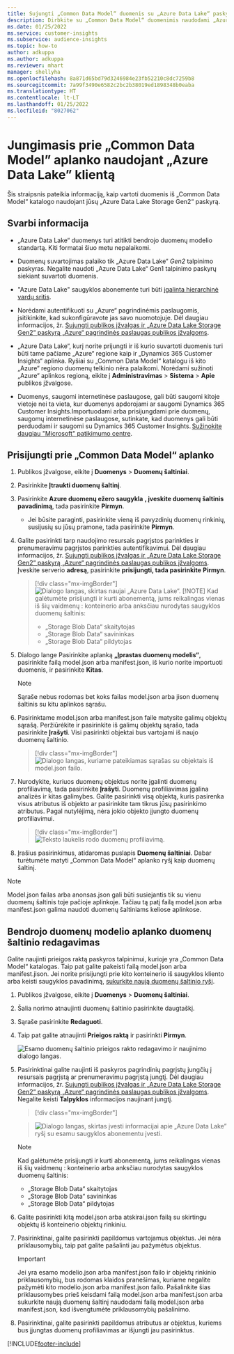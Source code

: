 ```yaml
---
title: Sujungti „Common Data Model“ duomenis su „Azure Data Lake“ paskyra
description: Dirbkite su „Common Data Model“ duomenimis naudodami „Azure Data Lake Storage“.
ms.date: 01/25/2022
ms.service: customer-insights
ms.subservice: audience-insights
ms.topic: how-to
author: adkuppa
ms.author: adkuppa
ms.reviewer: mhart
manager: shellyha
ms.openlocfilehash: 8a871d65bd79d3246984e23fb52210c8dc7259b8
ms.sourcegitcommit: 7a99f3490e6582c2bc2b38019ed1898348b0eaba
ms.translationtype: HT
ms.contentlocale: lt-LT
ms.lasthandoff: 01/25/2022
ms.locfileid: "8027062"
---
```

# <a name="connect-to-a-common-data-model-folder-using-an-azure-data-lake-account"></a>Jungimasis prie „Common Data Model” aplanko naudojant „Azure Data Lake” klientą

Šis straipsnis pateikia informaciją, kaip vartoti duomenis iš „Common Data Model“ katalogo naudojant jūsų „Azure Data Lake Storage Gen2“ paskyrą.

## <a name="important-considerations"></a>Svarbi informacija

- „Azure Data Lake“ duomenys turi atitikti bendrojo duomenų modelio standartą. Kiti formatai šiuo metu nepalaikomi.

- Duomenų suvartojimas palaiko tik „Azure Data Lake“ *Gen2* talpinimo paskyras. Negalite naudoti „Azure Data Lake“ Gen1 talpinimo paskyrų siekiant suvartoti duomenis.

- "Azure Data Lake" saugyklos abonemente turi būti [įgalinta hierarchinė vardų sritis](/azure/storage/blobs/data-lake-storage-namespace).

- Norėdami autentifikuoti su „Azure“ pagrindinėmis paslaugomis, įsitikinkite, kad sukonfigūravote jas savo nuomotojuje. Dėl daugiau informacijos, žr. [Sujungti publikos įžvalgas ir „Azure Data Lake Storage Gen2“ paskyrą „Azure“ pagrindinės paslaugas publikos įžvalgoms](connect-service-principal.md).

- „Azure Data Lake“, kurį norite prijungti ir iš kurio suvartoti duomenis turi būti tame pačiame „Azure“ regione kaip ir „Dynamics 365 Customer Insights“ aplinka. Ryšiai su „Common Data Model“ katalogu iš kito „Azure“ regiono duomenų telkinio nėra palaikomi. Norėdami sužinoti „Azure“ aplinkos regioną, eikite į **Administravimas** > **Sistema** > **Apie** publikos įžvalgose.

- Duomenys, saugomi internetinėse paslaugose, gali būti saugomi kitoje vietoje nei ta vieta, kur duomenys apdorojami ar saugomi Dynamics 365 Customer Insights.Importuodami arba prisijungdami prie duomenų, saugomų internetinėse paslaugose, sutinkate, kad duomenys gali būti perduodami ir saugomi su Dynamics 365 Customer Insights. [Sužinokite daugiau "Microsoft" patikimumo centre](https://www.microsoft.com/trust-center).

## <a name="connect-to-a-common-data-model-folder"></a>Prisijungti prie „Common Data Model“ aplanko

1. Publikos įžvalgose, eikite į **Duomenys** > **Duomenų šaltiniai**.

1. Pasirinkite **Įtraukti duomenų šaltinį**.

1. Pasirinkite **Azure duomenų ežero saugykla** **, įveskite duomenų šaltinis pavadinimą**, tada pasirinkite **Pirmyn**.

   - Jei būsite paraginti, pasirinkite vieną iš pavyzdinių duomenų rinkinių, susijusių su jūsų pramone, tada pasirinkite **Pirmyn**. 

1. Galite pasirinkti tarp naudojimo resursais pagrįstos parinkties ir prenumeravimu pagrįstos parinkties autentifikavimui. Dėl daugiau informacijos, žr. [Sujungti publikos įžvalgas ir „Azure Data Lake Storage Gen2“ paskyrą „Azure“ pagrindinės paslaugas publikos įžvalgoms](connect-service-principal.md). Įveskite serverio **adresą**, pasirinkite **prisijungti, tada pasirinkite** **Pirmyn**.
   > [!div class="mx-imgBorder"]
   > ![Dialogo langas, skirtas naujai „Azure Data Lake“.](media/enter-new-storage-details.png)
   > [!NOTE]
   > Kad galėtumėte prisijungti ir kurti abonementą, jums reikalingas vienas iš šių vaidmenų : konteinerio arba anksčiau nurodytas saugyklos duomenų šaltinis:
   >  - „Storage Blob Data“ skaitytojas
   >  - „Storage Blob Data“ savininkas
   >  - „Storage Blob Data“ pildytojas

1. Dialogo lange Pasirinkite aplanką **„Įprastas duomenų modelis“**, pasirinkite failą model.json arba manifest.json, iš kurio norite importuoti duomenis, ir pasirinkite **Kitas**.
   > [!NOTE]
   > Sąraše nebus rodomas bet koks failas model.json arba jison duomenų šaltinis su kitu aplinkos sąrašu.

1. Pasirinktame model.json arba manifest.json faile matysite galimų objektų sąrašą. Peržiūrėkite ir pasirinkite iš galimų objektų sąrašo, tada pasirinkite **Įrašyti**. Visi pasirinkti objektai bus vartojami iš naujo duomenų šaltinio.
   > [!div class="mx-imgBorder"]
   > ![Dialogo langas, kuriame pateikiamas sąrašas su objektais iš model.json failo.](media/review-entities.png)

8. Nurodykite, kuriuos duomenų objektus norite įgalinti duomenų profiliavimą, tada pasirinkite **Įrašyti**. Duomenų profiliavimas įgalina analizės ir kitas galimybes. Galite pasirinkti visą objektą, kuris pasirenka visus atributus iš objekto ar pasirinkite tam tikrus jūsų pasirinkimo atributus. Pagal nutylėjimą, nėra jokio objekto įjungto duomenų profiliavimui.
   > [!div class="mx-imgBorder"]
   > ![Teksto laukelis rodo duomenų profiliavimą.](media/dataprofiling-entities.png)

9. Įrašius pasirinkimus, atidaromas puslapis **Duomenų šaltiniai**. Dabar turėtumėte matyti „Common Data Model“ aplanko ryšį kaip duomenų šaltinį.

> [!NOTE]
> Model.json failas arba anonsas.json gali būti susiejantis tik su vienu duomenų šaltinis toje pačioje aplinkoje. Tačiau tą patį failą model.json arba manifest.json galima naudoti duomenų šaltiniams keliose aplinkose.

## <a name="edit-a-common-data-model-folder-data-source"></a>Bendrojo duomenų modelio aplanko duomenų šaltinio redagavimas

Galite naujinti prieigos raktą paskyros talpinimui, kurioje yra „Common Data Model“ katalogas. Taip pat galite pakeisti failą model.json arba manifest.jison. Jei norite prisijungti prie kito konteinerio iš saugyklos kliento arba keisti saugyklos pavadinimą, [sukurkite naują duomenų šaltinio ryšį](#connect-to-a-common-data-model-folder).

1. Publikos įžvalgose, eikite į **Duomenys** > **Duomenų šaltiniai**.

2. Šalia norimo atnaujinti duomenų šaltinio pasirinkite daugtaškį.

3. Sąraše pasirinkite **Redaguoti**.

4. Taip pat galite atnaujinti **Prieigos raktą** ir pasirinkti **Pirmyn**.

   ![Esamo duomenų šaltinio prieigos rakto redagavimo ir naujinimo dialogo langas.](media/edit-access-key.png)

5. Pasirinktinai galite naujinti iš paskyros pagrindinių pagrįstų jungčių į resursais pagrįstą ar prenumeravimu pagrįstą jungtį. Dėl daugiau informacijos, žr. [Sujungti publikos įžvalgas ir „Azure Data Lake Storage Gen2“ paskyrą „Azure“ pagrindinės paslaugas publikos įžvalgoms](connect-service-principal.md). Negalite keisti **Talpyklos** informacijos naujinant jungtį.
   > [!div class="mx-imgBorder"]

   > ![Dialogo langas, skirtas įvesti informacijai apie „Azure Data Lake” ryšį su esamu saugyklos abonementu įvesti.](media/enter-existing-storage-details.png)

   > [!NOTE]
   > Kad galėtumėte prisijungti ir kurti abonementą, jums reikalingas vienas iš šių vaidmenų : konteinerio arba anksčiau nurodytas saugyklos duomenų šaltinis:
   >  - „Storage Blob Data“ skaitytojas
   >  - „Storage Blob Data“ savininkas
   >  - „Storage Blob Data“ pildytojas


6. Galite pasirinkti kitą model.json arba atskirai.json failą su skirtingu objektų iš konteinerio objektų rinkiniu.

7. Pasirinktinai, galite pasirinkti papildomus vartojamus objektus. Jei nėra priklausomybių, taip pat galite pašalinti jau pažymėtus objektus.

   > [!IMPORTANT]
   > Jei yra esamo modelio.json arba manifest.json failo ir objektų rinkinio priklausomybių, bus rodomas klaidos pranešimas, kuriame negalite pažymėti kito modelio.json arba manifest.json failo. Pašalinkite šias priklausomybes prieš keisdami failą model.json arba manifest.json arba sukurkite naują duomenų šaltinį naudodami failą model.json arba manifest.json, kad išvengtumėte priklausomybių pašalinimo.

8. Pasirinktinai, galite pasirinkti papildomus atributus ar objektus, kuriems bus įjungtas duomenų profiliavimas ar išjungti jau pasirinktus.   


[!INCLUDE[footer-include](../includes/footer-banner.md)]
